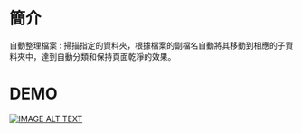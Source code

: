 # 簡介
自動整理檔案 : 掃描指定的資料夾，根據檔案的副檔名自動將其移動到相應的子資料夾中，達到自動分類和保持頁面乾淨的效果。

# DEMO
[![IMAGE ALT TEXT](http://img.youtube.com/vi/fjbABblJtrA/0.jpg)](https://www.youtube.com/watch?v=fjbABblJtrA "AutoCleaner DEMO")
